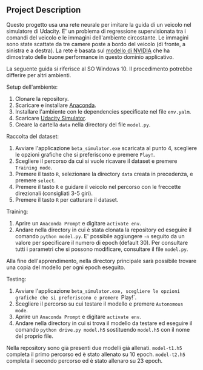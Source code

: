 

## Project Description
Questo progetto usa una rete neurale per imitare la guida di un veicolo nel simulatore di Udacity. E' un problema di regressione supervisionata tra i comandi del veicolo e le immagini dell'ambiente circostante.
Le immagini sono state scattate da tre camere poste a bordo del veicolo (di fronte, a sinistra e a destra).
La rete è basata sul [modello di NVIDIA](https://devblogs.nvidia.com/parallelforall/deep-learning-self-driving-cars/) che ha dimostrato delle buone performance in questo dominio applicativo.

La seguente guida si riferisce al SO Windows 10. Il procedimento potrebbe differire per altri ambienti.

Setup dell'ambiente:

1. Clonare la repository.
2. Scaricare e installare [Anaconda](https://www.anaconda.com/products/distribution).
3. Installare l'ambiente con le dependencies specificate nel file `env.yalm`.
4. Scaricare [Udacity Simulator](https://s3-us-west-1.amazonaws.com/udacity-selfdrivingcar/Term1-Sim/term1-simulator-windows.zip).
5. Creare la cartella `data` nella directory del file `model.py`.

Raccolta del dataset:

1. Avviare l'applicazione `beta_simulator.exe` scaricata al punto 4, scegliere le opzioni grafiche che si preferiscono e premere `Play!`.
2. Scegliere il percorso da cui si vuole ricavare il dataset e premere `Training mode`.
3. Premere il tasto `R`, selezionare la directory `data` creata in precedenza, e premere `select`.
4. Premere il tasto `R` e guidare il veicolo nel percorso con le freccette direzionali (consigliati 3-5 giri).
5. Premere il tasto `R` per catturare il dataset.

Training:
1. Aprire un `Anaconda Prompt` e digitare `activate env`.
2. Andare nella directory in cui è stata clonata la repository ed eseguire il comando `python model.py`. E' possibile aggiungere `-n` seguito da un valore per specificare il numero di epoch (default 30). Per consultare tutti i parametri che si possono modificare, consultare il file `model.py`.

Alla fine dell'apprendimento, nella directory principale sarà possibile trovare una copia del modello per ogni epoch eseguito.

Testing:
1. Avviare l'applicazione `beta_simulator.exe, scegliere le opzioni grafiche che si preferiscono e premere `Play!`.
2. Scegliere il percorso su cui testare il modello e premere `Autonomous mode`.
3. Aprire un `Anaconda Prompt` e digitare `activate env`.
4. Andare nella directory in cui si trova il modello da testare ed eseguire il comando `python drive.py model.h5` sostituendo `model.h5` con il nome del proprio file.

Nella repository sono già presenti due modelli già allenati.
`model-t1.h5` completa il primo percorso ed è stato allenato su 10 epoch.
`model-t2.h5` completa il secondo percorso ed è stato allenaro su 23 epoch.
